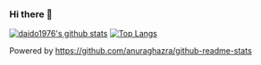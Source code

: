 ### Hi there 👋

<!--
**daido1976/daido1976** is a ✨ _special_ ✨ repository because its `README.md` (this file) appears on your GitHub profile.

Here are some ideas to get you started:

- 🔭 I’m currently working on ...
- 🌱 I’m currently learning ...
- 👯 I’m looking to collaborate on ...
- 🤔 I’m looking for help with ...
- 💬 Ask me about ...
- 📫 How to reach me: ...
- 😄 Pronouns: ...
- ⚡ Fun fact: ...
-->

[![daido1976's github stats](https://github-readme-stats.vercel.app/api?username=daido1976)](https://github.com/anuraghazra/github-readme-stats)
[![Top Langs](https://github-readme-stats.vercel.app/api/top-langs/?username=daido1976&layout=compact)](https://github.com/anuraghazra/github-readme-stats)

Powered by https://github.com/anuraghazra/github-readme-stats
